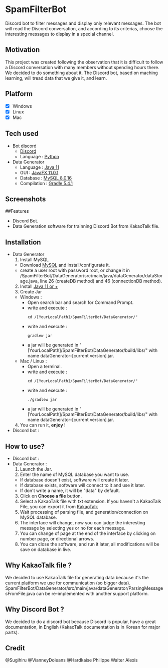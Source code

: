 # SpamFilterBot
Discord bot to filter messages and display only relevant messages.
The bot will read the Discord conversation, and according to its criterias, choose the interesting messages to display in a special channel.

## Motivation
This project was created following the observation that it is difficult to follow a Discord conversation with many members without spending hours there.
We decided to do something about it.
The Discord bot, based on maching learning, will tread data that we give it, and learn.

## Platform
- [x] Windows
- [x] Linux
- [x] Mac

## Tech used
- Bot discord
  - [Discord](https://discordapp.com/)
  - Language : [Python](https://www.python.org/)
- Data Generator
  - Language : [Java 11](https://www.java.com)
  - GUI : [JavaFX 11.0.1](https://openjfx.io/)
  - Database : [MySQL 8.0.16](https://www.mysql.com/)
  - Compilation : [Gradle 5.4.1](https://gradle.org/)

## Screenshots

##Features
- Discord Bot.
- Data Generation software for trainning Discord Bot from KakaoTalk file.

## Installation
- Data Generator
  1. Install MySQL
    - Download [MySQL](https://www.mysql.com/downloads/) and install/configurate it.
    - create a user root with password root, or change it in /SpamFilterBot/DataGenerator/src/main/java/dataGenerator/dataStorage.java, line 26 (createDB method) and 46 (connectionDB method).
  2. Install [Java 11 or +](https://www.oracle.com/technetwork/java/javase/downloads/jdk11-downloads-5066655.html)
  3. Create Jar
    - Windows :
      - Open search bar and search for Command Prompt.
      - write and execute :
        ```
        cd /[YourLocalPath]/SpamFilterBot/DataGenerator/"
        ```
      - write and execute :
        ```
        gradlew jar
        ```
      - a jar will be generated in "[YourLocalPath]/SpamFilterBot/DataGenerator/build/libs/" with name dataGenerator-[current version].jar.
    - Mac / Linux :
      - Open a terminal.
      - write and execute :
        ```
        cd /[YourLocalPath]/SpamFilterBot/DataGenerator/"
        ```
      - write and execute :
        ```
        ./gradlew jar
        ```
      - a jar will be generated in "[YourLocalPath]/SpamFilterBot/DataGenerator/build/libs/" with name dataGenerator-[current version].jar.
    4. You can run it, **enjoy** !
- Discord bot :


## How to use?
- Discord bot :
- Data Generator :
  1. Launch the Jar.
  2. Enter the name of MySQL database you want to use.
    - If database doesn't exist, software will create it later.
    - If database exists, software will connect to it and use it later.
    - If don't write a name, it will be "data" by default.
  3. Click on **Choose a file** button.
  4. Select a KakaoTalk file with txt extension. If you haven't a KakaoTalk File, you can export it from [KakaoTalk](https://cs.kakao.com/helps?articleId=1073183090&category=234&device=2&locale=en&service=8)
  5. Wait processing of parsing file, and generation/connection on MySQL database.
  6. The interface will change, now you can judge the interesting message by selecting yes or no for each message.
  7. You can change of page at the end of the interface by clicking on number page, or 	directional arrows.
  8. You can close the software, and run it later, all modifications will be save on database in live.

## Why KakaoTalk file ?
We decided to use KakaoTalk file for generating data because it's the current platform we use for communication (so bigger data).
SpamFilterBot/DataGenerator/src/main/java/dataGenerator/ParsingMessagesFromFile.java can be re-implemented with another support platform.

## Why Discord Bot ?
We decided to do a discord bot because Discord is popular, have a great documentation, in English (KakaoTalk documentation is in Korean for major parts).

## Credit
@Sugihiru
@VianneyDoleans
@Hardkaise
Philippe
Walter
Alexis
